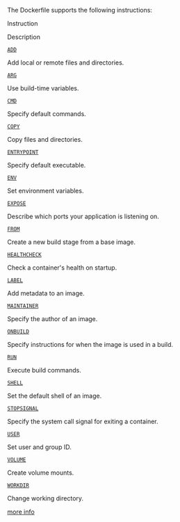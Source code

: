 The Dockerfile supports the following instructions:

Instruction

Description

[`ADD`](https://docs.docker.com/reference/dockerfile/#add)

Add local or remote files and directories.

[`ARG`](https://docs.docker.com/reference/dockerfile/#arg)

Use build-time variables.

[`CMD`](https://docs.docker.com/reference/dockerfile/#cmd)

Specify default commands.

[`COPY`](https://docs.docker.com/reference/dockerfile/#copy)

Copy files and directories.

[`ENTRYPOINT`](https://docs.docker.com/reference/dockerfile/#entrypoint)

Specify default executable.

[`ENV`](https://docs.docker.com/reference/dockerfile/#env)

Set environment variables.

[`EXPOSE`](https://docs.docker.com/reference/dockerfile/#expose)

Describe which ports your application is listening on.

[`FROM`](https://docs.docker.com/reference/dockerfile/#from)

Create a new build stage from a base image.

[`HEALTHCHECK`](https://docs.docker.com/reference/dockerfile/#healthcheck)

Check a container's health on startup.

[`LABEL`](https://docs.docker.com/reference/dockerfile/#label)

Add metadata to an image.

[`MAINTAINER`](https://docs.docker.com/reference/dockerfile/#maintainer-deprecated)

Specify the author of an image.

[`ONBUILD`](https://docs.docker.com/reference/dockerfile/#onbuild)

Specify instructions for when the image is used in a build.

[`RUN`](https://docs.docker.com/reference/dockerfile/#run)

Execute build commands.

[`SHELL`](https://docs.docker.com/reference/dockerfile/#shell)

Set the default shell of an image.

[`STOPSIGNAL`](https://docs.docker.com/reference/dockerfile/#stopsignal)

Specify the system call signal for exiting a container.

[`USER`](https://docs.docker.com/reference/dockerfile/#user)

Set user and group ID.

[`VOLUME`](https://docs.docker.com/reference/dockerfile/#volume)

Create volume mounts.

[`WORKDIR`](https://docs.docker.com/reference/dockerfile/#workdir)

Change working directory.



[more info](https://docs.docker.com/reference/dockerfile/)
